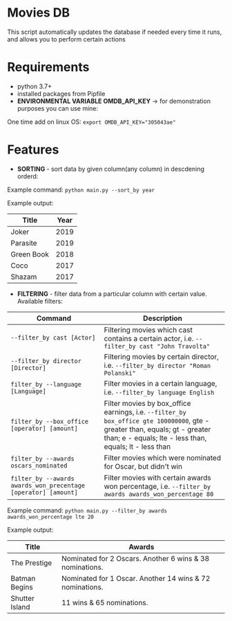 # Movies DB

This script automatically updates the database if needed every time it runs, and allows you to perform certain actions

# Requirements

* python 3.7+
* installed packages from Pipfile
* **ENVIRONMENTAL VARIABLE OMDB_API_KEY** -> for demonstration purposes you can use mine: 

One time add on linux OS: `export OMDB_API_KEY="305043ae"`

# Features

* **SORTING** - sort data by given column(any column) in descdening orderd:

Example command: `python main.py --sort_by year`

Example output:

| Title | Year |
| --- | --- |
| Joker | 2019 |
| Parasite | 2019 |
| Green Book | 2018 |
| Coco | 2017 |
| Shazam | 2017 |


* **FILTERING** - filter data from a particular column with certain value. Available filters:

| Command | Description |
| --- | --- |
| `--filter_by cast [Actor]` | Filtering movies which cast contains a certain actor, i.e. `--filter_by cast "John Travolta"`  |
| `--filter_by director [Director]` | Filtering movies by certain director, i.e. `--filter_by director "Roman Polanski"` |
| `filter_by --language [Language]` | Filter movies in a certain language, i.e. `--filter_by language English` |
| `filter_by --box_office [operator] [amount]` | Filter movies by box_office earnings, i.e. `--filter_by box_office gte 100000000`, gte - greater than, equals; gt - greater than; e - equals; lte - less than, equals; lt - less than |
| `filter_by --awards oscars_nominated` | Filter movies which were nominated for Oscar, but didn't win |
| `filter_by --awards awards_won_precentage [operator] [amount]` | Filter movies with certain awards won percentage, i.e. `--filter_by awards awards_won_percentage 80` |


Example command: `python main.py --filter_by awards awards_won_percentage lte 20`

Example output:

| Title | Awards |
| --- | --- |
| The Prestige | Nominated for 2 Oscars. Another 6 wins & 38 nominations. |
| Batman Begins | Nominated for 1 Oscar. Another 14 wins & 72 nominations. |
| Shutter Island | 11 wins & 65 nominations. |

